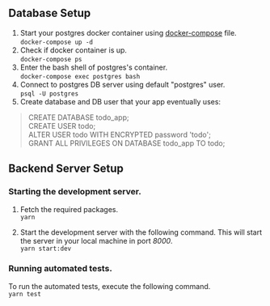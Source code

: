 
## Database Setup

1. Start your postgres docker container using [docker-compose](./docker-compose.yml) file.<br>
   `docker-compose up -d`
2. Check if docker container is up.<br>
   `docker-compose ps`
3. Enter the bash shell of postgres's container.<br>
   `docker-compose exec postgres bash`
4. Connect to postgres DB server using default "postgres" user.<br>
   `psql -U postgres`
5. Create database and DB user that your app eventually uses:
> CREATE DATABASE todo_app;<br>
> CREATE USER todo;<br>
> ALTER USER todo WITH ENCRYPTED password 'todo';<br>
> GRANT ALL PRIVILEGES ON DATABASE todo_app TO todo;<br>

## Backend Server Setup

### Starting the development server.

1. Fetch the required packages. <br>
`yarn`


2. Start the development server with the following command. This will start the server in your local machine in port *8000*. <br>
 `yarn start:dev`

### Running automated tests.
To run the automated tests, execute the following command. <br>
`yarn test`